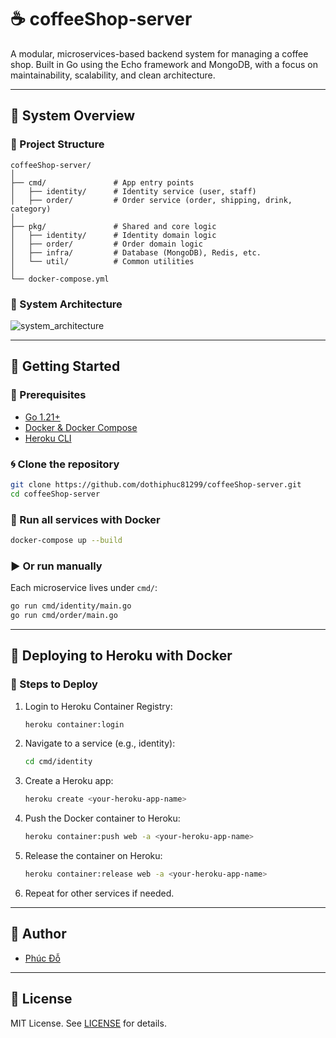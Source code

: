 # ☕ coffeeShop-server

A modular, microservices-based backend system for managing a coffee shop. Built in Go using the Echo framework and MongoDB, with a focus on maintainability, scalability, and clean architecture.

---

## 📐 System Overview

### 📁 Project Structure

```text
coffeeShop-server/
│
├── cmd/               # App entry points
│   ├── identity/      # Identity service (user, staff)
│   ├── order/         # Order service (order, shipping, drink, category)
│
├── pkg/               # Shared and core logic
│   ├── identity/      # Identity domain logic
│   ├── order/         # Order domain logic
│   ├── infra/         # Database (MongoDB), Redis, etc.
│   └── util/          # Common utilities
│
└── docker-compose.yml
```

### 🧠 System Architecture

![system_architecture](https://github.com/user-attachments/assets/580a7084-a26c-4009-bf4e-4453073767fd)


---

## 🚀 Getting Started

### 🔧 Prerequisites

- [Go 1.21+](https://go.dev/doc/install)
- [Docker & Docker Compose](https://docs.docker.com/compose/)
- [Heroku CLI](https://devcenter.heroku.com/articles/heroku-cli)

### 🌀 Clone the repository

```bash
git clone https://github.com/dothiphuc81299/coffeeShop-server.git
cd coffeeShop-server
```

### 🐳 Run all services with Docker

```bash
docker-compose up --build
```

### ▶️ Or run manually

Each microservice lives under `cmd/`:

```bash
go run cmd/identity/main.go
go run cmd/order/main.go
```

---

## 🚀 Deploying to Heroku with Docker

### 📆 Steps to Deploy

1. Login to Heroku Container Registry:

    ```bash
    heroku container:login
    ```

2. Navigate to a service (e.g., identity):

    ```bash
    cd cmd/identity
    ```

3. Create a Heroku app:

    ```bash
    heroku create <your-heroku-app-name>
    ```

4. Push the Docker container to Heroku:

    ```bash
    heroku container:push web -a <your-heroku-app-name>
    ```

5. Release the container on Heroku:

    ```bash
    heroku container:release web -a <your-heroku-app-name>
    ```

6. Repeat for other services if needed.

---

## 👤 Author

- [Phúc Đỗ](https://github.com/dothiphuc81299)

---

## 📝 License

MIT License. See [LICENSE](./LICENSE) for details.

